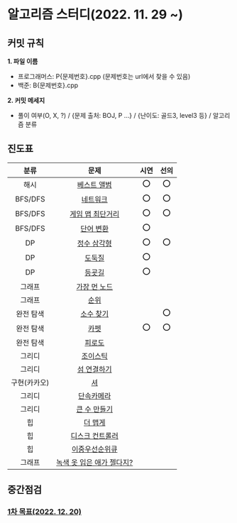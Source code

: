 # 알고리즘 스터디(2022. 11. 29 ~)

## 커밋 규칙
**1. 파일 이름**
- 프로그래머스: P{문제번호}.cpp (문제번호는 url에서 찾을 수 있음)
- 백준: B{문제번호}.cpp  


**2. 커밋 메세지**  
- 풀이 여부(O, X, ?) / {문제 출처: BOJ, P ...} / {난이도: 골드3, level3 등} / 알고리즘 분류

## 진도표
| 분류 | 문제 | 시연 | 선의 |
|:---:|:---:|:---:|:---:|
|해시|[베스트 앨범](https://school.programmers.co.kr/learn/courses/30/lessons/42579)|⭕️|⭕️|
|BFS/DFS|[네트워크](https://school.programmers.co.kr/learn/courses/30/lessons/43162)|⭕️|⭕️|
|BFS/DFS|[게임 맵 최단거리](https://school.programmers.co.kr/learn/courses/30/lessons/1844)|⭕️|⭕️|
|BFS/DFS|[단어 변환](https://school.programmers.co.kr/learn/courses/30/lessons/43163)|⭕️| |
|DP|[정수 삼각형](https://school.programmers.co.kr/learn/courses/30/lessons/43105)|⭕️|⭕️|
|DP|[도둑질](https://school.programmers.co.kr/learn/courses/30/lessons/42897)|⭕️| |
|DP|[등굣길](https://school.programmers.co.kr/learn/courses/30/lessons/42898)|⭕️| |
|그래프|[가장 먼 노드](https://school.programmers.co.kr/learn/courses/30/lessons/49189)|
|그래프|[순위](https://school.programmers.co.kr/learn/courses/30/lessons/49191)|
|완전 탐색|[소수 찾기](https://school.programmers.co.kr/learn/courses/30/lessons/42839)| |⭕️|
|완전 탐색|[카펫](https://school.programmers.co.kr/learn/courses/30/lessons/42842)|⭕️|⭕️|
|완전 탐색|[피로도](https://school.programmers.co.kr/learn/courses/30/lessons/87946)|
|그리디|[조이스틱](https://school.programmers.co.kr/learn/courses/30/lessons/42860)|
|그리디|[섬 연결하기](https://school.programmers.co.kr/learn/courses/30/lessons/42861)|
|구현(카카오)|[셔](https://school.programmers.co.kr/learn/courses/30/lessons/17678)|
|그리디|[단속카메라](https://school.programmers.co.kr/learn/courses/30/lessons/42884)|
|그리디|[큰 수 만들기](https://school.programmers.co.kr/learn/courses/30/lessons/42883)|
|힙|[더 맵게](https://school.programmers.co.kr/learn/courses/30/lessons/42626)|
|힙|[디스크 컨트롤러](https://school.programmers.co.kr/learn/courses/30/lessons/42627)|
|힙|[이중우선순위큐](https://school.programmers.co.kr/learn/courses/30/lessons/42628)|
|그래프|[녹색 옷 입은 애가 젤다지?](https://www.acmicpc.net/problem/4485)|

## 중간점검
### [1차 목표(2022. 12. 20)](https://school.programmers.co.kr/learn/challenges?order=recent&page=1&partIds=31236)
